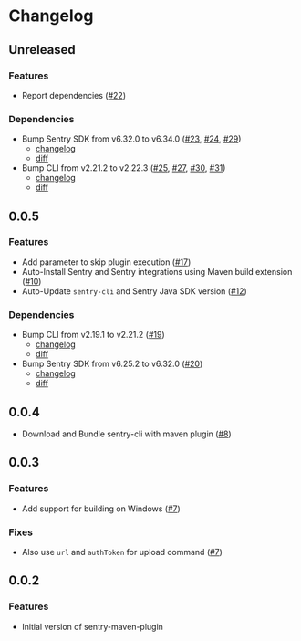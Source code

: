 # Changelog

## Unreleased

### Features

- Report dependencies ([#22](https://github.com/getsentry/sentry-maven-plugin/pull/22))

### Dependencies

- Bump Sentry SDK from v6.32.0 to v6.34.0 ([#23](https://github.com/getsentry/sentry-maven-plugin/pull/23), [#24](https://github.com/getsentry/sentry-maven-plugin/pull/24), [#29](https://github.com/getsentry/sentry-maven-plugin/pull/29))
  - [changelog](https://github.com/getsentry/sentry-java/blob/main/CHANGELOG.md#6340)
  - [diff](https://github.com/getsentry/sentry-java/compare/6.32.0...6.34.0)
- Bump CLI from v2.21.2 to v2.22.3 ([#25](https://github.com/getsentry/sentry-maven-plugin/pull/25), [#27](https://github.com/getsentry/sentry-maven-plugin/pull/27), [#30](https://github.com/getsentry/sentry-maven-plugin/pull/30), [#31](https://github.com/getsentry/sentry-maven-plugin/pull/31))
  - [changelog](https://github.com/getsentry/sentry-cli/blob/master/CHANGELOG.md#2223)
  - [diff](https://github.com/getsentry/sentry-cli/compare/2.21.2...2.22.3)

## 0.0.5

### Features

- Add parameter to skip plugin execution ([#17](https://github.com/getsentry/sentry-maven-plugin/pull/17))
- Auto-Install Sentry and Sentry integrations using Maven build extension ([#10](https://github.com/getsentry/sentry-maven-plugin/pull/10))
- Auto-Update `sentry-cli` and Sentry Java SDK version ([#12](https://github.com/getsentry/sentry-maven-plugin/pull/12))

### Dependencies

- Bump CLI from v2.19.1 to v2.21.2 ([#19](https://github.com/getsentry/sentry-maven-plugin/pull/19))
  - [changelog](https://github.com/getsentry/sentry-cli/blob/master/CHANGELOG.md#2212)
  - [diff](https://github.com/getsentry/sentry-cli/compare/2.19.1...2.21.2)
- Bump Sentry SDK from v6.25.2 to v6.32.0 ([#20](https://github.com/getsentry/sentry-maven-plugin/pull/20))
  - [changelog](https://github.com/getsentry/sentry-java/blob/main/CHANGELOG.md#6320)
  - [diff](https://github.com/getsentry/sentry-java/compare/6.25.2...6.32.0)

## 0.0.4

- Download and Bundle sentry-cli with maven plugin ([#8](https://github.com/getsentry/sentry-maven-plugin/pull/8))

## 0.0.3

### Features

- Add support for building on Windows ([#7](https://github.com/getsentry/sentry-maven-plugin/pull/7))

### Fixes

- Also use `url` and `authToken` for upload command ([#7](https://github.com/getsentry/sentry-maven-plugin/pull/7))

## 0.0.2

### Features

- Initial version of sentry-maven-plugin

